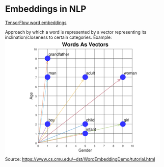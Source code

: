 # Embeddings in NLP
[TensorFlow word embeddings](https://www.tensorflow.org/text/guide/word_embeddings)

Approach by which a word is represented by a vector representing its inclination/closeness to certain categories.
Example: 
![Illustration of simple example of word embedding](../Assets/word-embedding.png)
Source: https://www.cs.cmu.edu/~dst/WordEmbeddingDemo/tutorial.html


